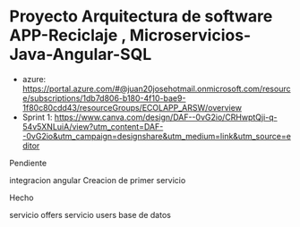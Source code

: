 # Proyecto Arquitectura de software APP-Reciclaje , Microservicios-Java-Angular-SQL
- azure: https://portal.azure.com/#@juan20josehotmail.onmicrosoft.com/resource/subscriptions/1db7d806-b180-4f10-bae9-1f80c80cdd43/resourceGroups/ECOLAPP_ARSW/overview
- Sprint 1: https://www.canva.com/design/DAF--0vG2io/CRHwptQji-q-54v5XNLuiA/view?utm_content=DAF--0vG2io&utm_campaign=designshare&utm_medium=link&utm_source=editor

Pendiente 


integracion angular
Creacion de primer servicio

Hecho


servicio offers
servicio users
base de datos

